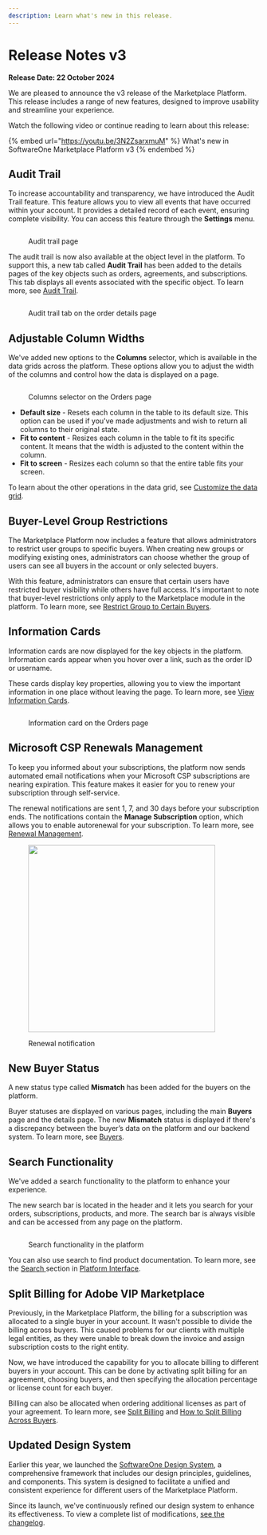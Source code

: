 ```yaml
---
description: Learn what's new in this release.
---
```


# Release Notes v3

**Release Date: 22 October 2024**

We are pleased to announce the v3 release of the Marketplace Platform. This release includes a range of new features, designed to improve usability and streamline your experience.

Watch the following video or continue reading to learn about this release:

{% embed url="https://youtu.be/3N2ZsarxmuM" %}
What's new in SoftwareOne Marketplace Platform v3
{% endembed %}

## Audit Trail

To increase accountability and transparency, we have introduced the Audit Trail feature. This feature allows you to view all events that have occurred within your account. It provides a detailed record of each event, ensuring complete visibility. You can access this feature through the **Settings** menu.&#x20;

<figure><img src="../../.gitbook/assets/Audit-trail.png" alt=""><figcaption><p>Audit trail page</p></figcaption></figure>

The audit trail is now also available at the object level in the platform. To support this, a new tab called **Audit Trail** has been added to the details pages of the key objects such as orders, agreements, and subscriptions. This tab displays all events associated with the specific object. To learn more, see [Audit Trail](../../modules-and-features/settings/audit-trail.md).&#x20;

<figure><img src="../../.gitbook/assets/image (1102).png" alt=""><figcaption><p>Audit trail tab on the order details page</p></figcaption></figure>

## Adjustable Column Widths

We've added new options to the <img src="../../.gitbook/assets/icon_columns.png" alt="" data-size="line">**Columns** selector, which is available in the data grids across the platform. These options allow you to adjust the width of the columns and control how the data is displayed on a page.&#x20;

<figure><img src="../../.gitbook/assets/GridColumns (1).png" alt=""><figcaption><p>Columns selector on the Orders page</p></figcaption></figure>

* **Default size** - Resets each column in the table to its default size. This option can be used if you've made adjustments and wish to return all columns to their original state.&#x20;
* **Fit to content** - Resizes each column in the table to fit its specific content. It means that the width is adjusted to the content within the column.&#x20;
* **Fit to screen** - Resizes each column so that the entire table fits your screen.

To learn about the other operations in the data grid, see [Customize the data grid](../../marketplace-platform/getting-started/interface/customize-the-data-grid.md).

## Buyer-Level Group Restrictions

The Marketplace Platform now includes a feature that allows administrators to restrict user groups to specific buyers. When creating new groups or modifying existing ones, administrators can choose whether the group of users can see all buyers in the account or only selected buyers.&#x20;

With this feature, administrators can ensure that certain users have restricted buyer visibility while others have full access. It's important to note that buyer-level restrictions only apply to the Marketplace module in the platform. To learn more, see [Restrict Group to Certain Buyers](../../modules-and-features/settings/groups/restrict-group-to-certain-buyers.md).

## Information Cards

Information cards are now displayed for the key objects in the platform. Information cards appear when you hover over a link, such as the order ID or username.&#x20;

These cards display key properties, allowing you to view the important information in one place without leaving the page. To learn more, see [View Information Cards](../../marketplace-platform/getting-started/interface/view-information-cards.md).

<figure><img src="../../.gitbook/assets/InfoCard (2).png" alt=""><figcaption><p>Information card on the Orders page</p></figcaption></figure>

## Microsoft CSP Renewals Management

To keep you informed about your subscriptions, the platform now sends automated email notifications when your Microsoft CSP subscriptions are nearing expiration. This feature makes it easier for you to renew your subscription through self-service.

The renewal notifications are sent 1, 7, and 30 days before your subscription ends. The notifications contain the **Manage Subscription** option, which allows you to enable autorenewal for your subscription. To learn more, see [Renewal Management](../../extensions/microsoft-cloud-solution-provider/renewal-management.md).

<figure><img src="../../.gitbook/assets/CSPNotification (1).png" alt="" width="375"><figcaption><p>Renewal notification</p></figcaption></figure>

## New Buyer Status

A new status type called **Mismatch** has been added for the buyers on the platform.&#x20;

Buyer statuses are displayed on various pages, including the main **Buyers** page and the details page. The new **Mismatch** status is displayed if there's a discrepancy between the buyer’s data on the platform and our backend system. To learn more, see [Buyers](../../modules-and-features/settings/buyers/).

## Search Functionality&#x20;

We've added a search functionality to the platform to enhance your experience.&#x20;

The new search bar is located in the header and it lets you search for your orders, subscriptions, products, and more. The search bar is always visible and can be accessed from any page on the platform.&#x20;

<figure><img src="../../.gitbook/assets/Search (2).png" alt=""><figcaption><p>Search functionality in the platform</p></figcaption></figure>

You can also use search to find product documentation. To learn more, see the [Search ](../../marketplace-platform/getting-started/interface/#search)section in [Platform Interface](../../marketplace-platform/getting-started/interface/).

## Split Billing for Adobe VIP Marketplace <a href="#split-billing-for-adobe-vip-marketplace" id="split-billing-for-adobe-vip-marketplace"></a>

Previously, in the Marketplace Platform, the billing for a subscription was allocated to a single buyer in your account. It wasn't possible to divide the billing across buyers. This caused problems for our clients with multiple legal entities, as they were unable to break down the invoice and assign subscription costs to the right entity.

Now, we have introduced the capability for you to allocate billing to different buyers in your account. This can be done by activating split billing for an agreement, choosing buyers, and then specifying the allocation percentage or license count for each buyer.&#x20;

Billing can also be allocated when ordering additional licenses as part of your agreement. To learn more, see [Split Billing](../../modules-and-features/marketplace/billing/) and [How to Split Billing Across Buyers](../../marketplace-platform/getting-started/marketplace-for-clients/how-to-split-billing-across-buyers.md).

## Updated Design System

Earlier this year, we launched the [SoftwareOne Design System](https://design.platform.softwareone.com/1233aa9e6/p/521ab9-softwareone-design-system), a comprehensive framework that includes our design principles, guidelines, and components. This system is designed to facilitate a unified and consistent experience for different users of the Marketplace Platform.

Since its launch, we've continuously refined our design system to enhance its effectiveness. To view a complete list of modifications, [see the changelog](https://design.platform.softwareone.com/1233aa9e6/p/67ff30-change-log).
